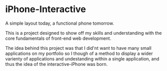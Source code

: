 # iPhone-Interactive
A simple layout today, a functional phone tomorrow.

This is a project designed to show off my skills and understanding with the core fundamentals of front-end web development.

The idea behind this project was that I did'nt want to have many small applications on my portfolio so I though of a method to display a wider varienty of applications and undestanding within a single application, and thus the idea of the interactive-iPhone was born.
